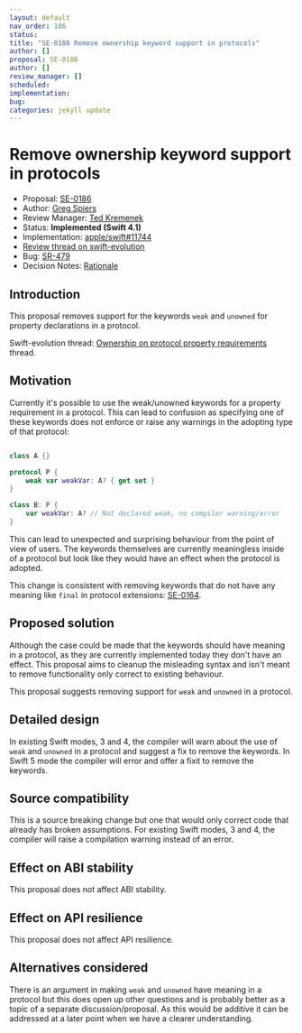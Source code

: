 ```yaml
---
layout: default
nav_order: 186
status: 
title: "SE-0186 Remove ownership keyword support in protocols"
author: []
proposal: SE-0186
author: []
review_manager: []
scheduled: 
implementation: 
bug: 
categories: jekyll update
---
```


# Remove ownership keyword support in protocols

* Proposal: [SE-0186](0186-remove-ownership-keyword-support-in-protocols.md)
* Author: [Greg Spiers](https://github.com/gspiers)
* Review Manager: [Ted Kremenek](https://github.com/tkremenek)
* Status: **Implemented (Swift 4.1)**
* Implementation: [apple/swift#11744](https://github.com/apple/swift/pull/11744)
* [Review thread on swift-evolution](https://lists.swift.org/pipermail/swift-evolution/Week-of-Mon-20170918/039863.html)
* Bug: [SR-479](https://bugs.swift.org/browse/SR-479)
* Decision Notes: [Rationale](https://lists.swift.org/pipermail/swift-evolution/Week-of-Mon-20170925/040012.html)

## Introduction

This proposal removes support for the keywords `weak` and `unowned` for property declarations in a protocol.

Swift-evolution thread: [Ownership on protocol property requirements](https://lists.swift.org/pipermail/swift-evolution/Week-of-Mon-20170501/036495.html) thread.

## Motivation

Currently it's possible to use the weak/unowned keywords for a property requirement in a protocol. This can lead to confusion as specifying one of these keywords does not enforce or raise any warnings in the adopting type of that protocol:

```swift

class A {}

protocol P {
    weak var weakVar: A? { get set }
}

class B: P {
    var weakVar: A? // Not declared weak, no compiler warning/error
}

```

This can lead to unexpected and surprising behaviour from the point of view of users. The keywords themselves are currently meaningless inside of a protocol but look like they would have an effect when the protocol is adopted.

This change is consistent with removing keywords that do not have any meaning like `final` in protocol extensions: [SE-0164](0164-remove-final-support-in-protocol-extensions.md).

## Proposed solution

Although the case could be made that the keywords should have meaning in a protocol, as they are currently implemented today they don't have an effect. This proposal aims to cleanup the misleading syntax and isn't meant to remove functionality only correct to existing behaviour.

This proposal suggests removing support for `weak` and `unowned` in a protocol.

## Detailed design

In existing Swift modes, 3 and 4, the compiler will warn about the use of `weak` and `unowned` in a protocol and suggest a fix to remove the keywords. In Swift 5 mode the compiler will error and offer a fixit to remove the keywords.

## Source compatibility

This is a source breaking change but one that would only correct code that already has broken assumptions. For existing Swift modes, 3 and 4, the compiler will raise a compilation warning instead of an error.

## Effect on ABI stability

This proposal does not affect ABI stability.

## Effect on API resilience

This proposal does not affect API resilience.

## Alternatives considered

There is an argument in making `weak` and `unowned` have meaning in a protocol but this does open up other questions and is probably better as a topic of a separate discussion/proposal. As this would be additive it can be addressed at a later point when we have a clearer understanding.
